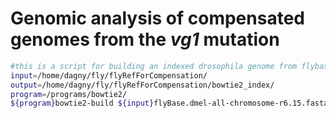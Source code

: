 # Genomic analysis of compensated genomes from the *vg1* mutation

  ```sh
  #this is a script for building an indexed drosophila genome from flybase to align on, both with bowtie2 version 2.3.4.1
  input=/home/dagny/fly/flyRefForCompensation/
  output=/home/dagny/fly/flyRefForCompensation/bowtie2_index/
  program=/programs/bowtie2/
  ${program}bowtie2-build ${input}flyBase.dmel-all-chromosome-r6.15.fasta flyBase.dmel-all-chromosome-r6.15
  ```
